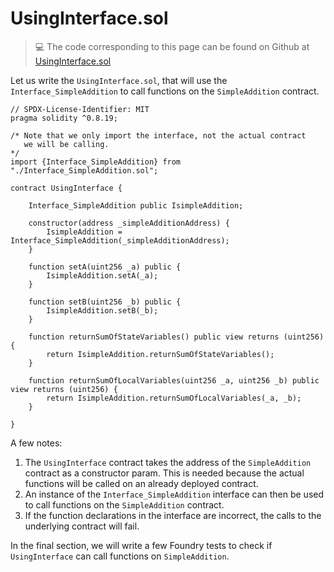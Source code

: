 # UsingInterface.sol

> 💻 The code corresponding to this page can be found on Github at [UsingInterface.sol](https://github.com/Genesis3800/Solidity-in-Foundry-Repo/blob/main/src/SolidityBasics/Interfaces/UsingInterface.sol)

Let us write the `UsingInterface.sol`, that will use the `Interface_SimpleAddition` to call functions on the `SimpleAddition` contract.

```solidity
// SPDX-License-Identifier: MIT
pragma solidity ^0.8.19;

/* Note that we only import the interface, not the actual contract
   we will be calling.
*/
import {Interface_SimpleAddition} from "./Interface_SimpleAddition.sol";

contract UsingInterface {

    Interface_SimpleAddition public IsimpleAddition;

    constructor(address _simpleAdditionAddress) {
        IsimpleAddition = Interface_SimpleAddition(_simpleAdditionAddress);
    }

    function setA(uint256 _a) public {
        IsimpleAddition.setA(_a);
    }

    function setB(uint256 _b) public {
        IsimpleAddition.setB(_b);
    }

    function returnSumOfStateVariables() public view returns (uint256) {
        return IsimpleAddition.returnSumOfStateVariables();
    }

    function returnSumOfLocalVariables(uint256 _a, uint256 _b) public view returns (uint256) {
        return IsimpleAddition.returnSumOfLocalVariables(_a, _b);
    }

}
```

A few notes:

1. The `UsingInterface` contract takes the address of the `SimpleAddition` contract as a constructor param. This is needed because the actual functions will be called on an already deployed contract.
2. An instance of the `Interface_SimpleAddition` interface can then be used to call functions on the `SimpleAddition` contract.
3. If the function declarations in the interface are incorrect, the calls to the underlying contract will fail.

In the final section, we will write a few Foundry tests to check if `UsingInterface` can call functions on `SimpleAddition`.
